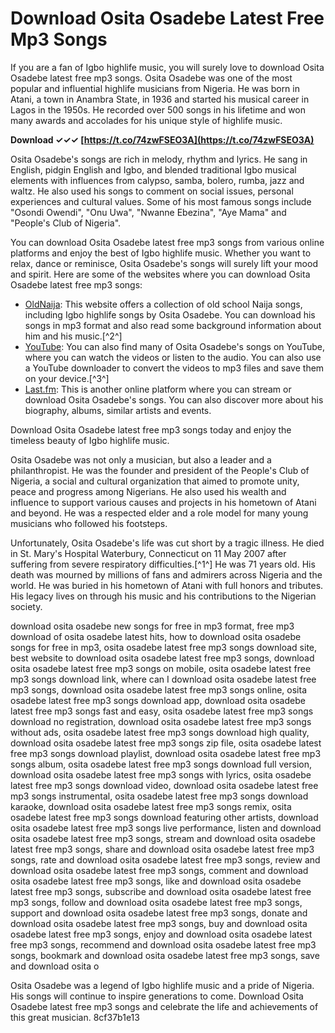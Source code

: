 
 
# Download Osita Osadebe Latest Free Mp3 Songs
 
If you are a fan of Igbo highlife music, you will surely love to download Osita Osadebe latest free mp3 songs. Osita Osadebe was one of the most popular and influential highlife musicians from Nigeria. He was born in Atani, a town in Anambra State, in 1936 and started his musical career in Lagos in the 1950s. He recorded over 500 songs in his lifetime and won many awards and accolades for his unique style of highlife music.
 
**Download ✓✓✓ [https://t.co/74zwFSEO3A](https://t.co/74zwFSEO3A)**


 
Osita Osadebe's songs are rich in melody, rhythm and lyrics. He sang in English, pidgin English and Igbo, and blended traditional Igbo musical elements with influences from calypso, samba, bolero, rumba, jazz and waltz. He also used his songs to comment on social issues, personal experiences and cultural values. Some of his most famous songs include "Osondi Owendi", "Onu Uwa", "Nwanne Ebezina", "Aye Mama" and "People's Club of Nigeria".
 
You can download Osita Osadebe latest free mp3 songs from various online platforms and enjoy the best of Igbo highlife music. Whether you want to relax, dance or reminisce, Osita Osadebe's songs will surely lift your mood and spirit. Here are some of the websites where you can download Osita Osadebe latest free mp3 songs:
 
- [OldNaija](https://oldnaija.com/2020/04/13/old-igbo-highlife-download-chief-osita-osadebes-songs/): This website offers a collection of old school Naija songs, including Igbo highlife songs by Osita Osadebe. You can download his songs in mp3 format and also read some background information about him and his music.[^2^]
- [YouTube](https://www.youtube.com/watch?v=5Hiu0gcpYfc): You can also find many of Osita Osadebe's songs on YouTube, where you can watch the videos or listen to the audio. You can also use a YouTube downloader to convert the videos to mp3 files and save them on your device.[^3^]
- [Last.fm](https://www.last.fm/music/Chief+Stephen+Osita+Osadebe): This is another online platform where you can stream or download Osita Osadebe's songs. You can also discover more about his biography, albums, similar artists and events.

Download Osita Osadebe latest free mp3 songs today and enjoy the timeless beauty of Igbo highlife music.

Osita Osadebe was not only a musician, but also a leader and a philanthropist. He was the founder and president of the People's Club of Nigeria, a social and cultural organization that aimed to promote unity, peace and progress among Nigerians. He also used his wealth and influence to support various causes and projects in his hometown of Atani and beyond. He was a respected elder and a role model for many young musicians who followed his footsteps.
 
Unfortunately, Osita Osadebe's life was cut short by a tragic illness. He died in St. Mary's Hospital Waterbury, Connecticut on 11 May 2007 after suffering from severe respiratory difficulties.[^1^] He was 71 years old. His death was mourned by millions of fans and admirers across Nigeria and the world. He was buried in his hometown of Atani with full honors and tributes. His legacy lives on through his music and his contributions to the Nigerian society.
 
download osita osadebe new songs for free in mp3 format,  free mp3 download of osita osadebe latest hits,  how to download osita osadebe songs for free in mp3,  osita osadebe latest free mp3 songs download site,  best website to download osita osadebe latest free mp3 songs,  download osita osadebe latest free mp3 songs on mobile,  osita osadebe latest free mp3 songs download link,  where can I download osita osadebe latest free mp3 songs,  download osita osadebe latest free mp3 songs online,  osita osadebe latest free mp3 songs download app,  download osita osadebe latest free mp3 songs fast and easy,  osita osadebe latest free mp3 songs download no registration,  download osita osadebe latest free mp3 songs without ads,  osita osadebe latest free mp3 songs download high quality,  download osita osadebe latest free mp3 songs zip file,  osita osadebe latest free mp3 songs download playlist,  download osita osadebe latest free mp3 songs album,  osita osadebe latest free mp3 songs download full version,  download osita osadebe latest free mp3 songs with lyrics,  osita osadebe latest free mp3 songs download video,  download osita osadebe latest free mp3 songs instrumental,  osita osadebe latest free mp3 songs download karaoke,  download osita osadebe latest free mp3 songs remix,  osita osadebe latest free mp3 songs download featuring other artists,  download osita osadebe latest free mp3 songs live performance,  listen and download osita osadebe latest free mp3 songs,  stream and download osita osadebe latest free mp3 songs,  share and download osita osadebe latest free mp3 songs,  rate and download osita osadebe latest free mp3 songs,  review and download osita osadebe latest free mp3 songs,  comment and download osita osadebe latest free mp3 songs,  like and download osita osadebe latest free mp3 songs,  subscribe and download osita osadebe latest free mp3 songs,  follow and download osita osadebe latest free mp3 songs,  support and download osita osadebe latest free mp3 songs,  donate and download osita osadebe latest free mp3 songs,  buy and download osita osadebe latest free mp3 songs,  enjoy and download osita osadebe latest free mp3 songs,  recommend and download osita osadebe latest free mp3 songs,  bookmark and download osita osadebe latest free mp3 songs,  save and download osita o
 
Osita Osadebe was a legend of Igbo highlife music and a pride of Nigeria. His songs will continue to inspire generations to come. Download Osita Osadebe latest free mp3 songs and celebrate the life and achievements of this great musician.
 8cf37b1e13
 
